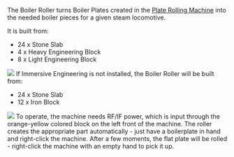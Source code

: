 The Boiler Roller turns Boiler Plates created in the [Plate Rolling Machine](immersiverailroading:wiki/en_us/plate_rolling_machine.md) into the needed boiler pieces for a given steam locomotive.

It is built from:
* 24 x Stone Slab
*  4 x Heavy Engineering Block
*  8 x Light Engineering Block

![](immersiverailroading:wiki/images/boiler1.png)
If Immersive Engineering is not installed, the Boiler Roller will be built from:
* 24 x Stone Slab
* 12 x Iron Block

![](immersiverailroading:wiki/images/boiler2.png)
To operate, the machine needs RF/IF power, which is input through the orange-yellow colored block on the left front of the machine. The roller creates the appropriate part automatically - just have a boilerplate in hand and right-click the machine. After a few moments, the flat plate will be rolled - right-click the machine with an empty hand to pick it up.